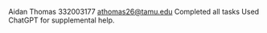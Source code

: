 Aidan Thomas 
332003177
athomas26@tamu.edu
Completed all tasks
Used ChatGPT for supplemental help.


